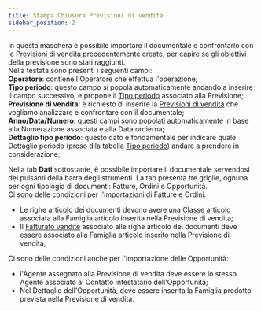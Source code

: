 ```yaml
---
title: Stampa Chiusura Previsioni di vendita
sidebar_position: 2
---
```


In questa maschera è possibile importare il documentale e confrontarlo con le [Previsioni di vendita](/docs/crm/sales-forecast-crm/new-sales-forecast) precedentemente create, per capire se gli obiettivi della previsione sono stati raggiunti.      
Nella testata sono presenti i seguenti campi:     
**Operatore**: contiene l'Operatore che effettua l'operazione;     
**Tipo periodo**: questo campo si popola automaticamente andando a inserire il campo successivo, e propone il [Tipo periodo](/docs/configurations/tables/crm/sales-forecast/period-type) associato alla Previsione;      
**Previsione di vendita**: è richiesto di inserire la [Previsioni di vendita](/docs/crm/sales-forecast-crm/new-sales-forecast) che vogliamo analizzare e confrontare con il documentale;     
**Anno/Data/Numero**: questi campi sono popolati automaticamente in base alla Numerazione associata e alla Data ordierna;     
**Dettaglio tipo periodo**: questo dato è fondamentale per indicare quale Dettaglio periodo (preso dlla tabella [Tipo periodo](/docs/configurations/tables/crm/sales-forecast/period-type)) andare a prendere in considerazione;             

Nella tab **Dati** sottostante, è possibile importare il documentale servendosi dei pulsanti della barra degli strumenti. La tab presenta tre griglie, ognuna per ogni tipologia di documenti: Fatture, Ordini e Opportunità.      
Ci sono delle condizioni per l'importazioni di Fatture e Ordini:     
- Le righe articolo dei documenti devono avere una [Classe articolo](/docs/configurations/tables/logistics/item-class) associata alla Famiglia articolo inserita nella Previsione di vendita;
- Il [Fatturato vendite](/docs/configurations/tables/sales/sales-turnover) associato alle righe articolo dei documenti deve essere associato alla Famiglia articolo inserito nella Previsione di vendita;      

Ci sono delle condizioni anche per l'importazione delle Opportunità:       
- l'Agente assegnato alla Previsione di vendita deve essere lo stesso Agente associato al Contatto intestatario dell'Opportunità;      
-  Nel Dettaglio dell'Opportunità, deve essere inserita la Famiglia prodotto prevista nella Previsione di vendita.    